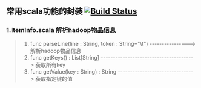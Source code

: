 ## 常用scala功能的封装 [![Build Status](https://travis-ci.org/dingjingmaster/scala_library.svg?branch=master)](https://travis-ci.org/dingjingmaster/scala_library)
### 1.ItemInfo.scala 解析hadoop物品信息
> 1. func parseLine(line : String, token : String="\\t")      ----------------> 解析hadoop物品信息
> 2. func getKeys() : List[String]      --------------------------------------> 获取所有key
> 3. func getValue(key : String) : String      -------------------------------> 获取指定键的值
